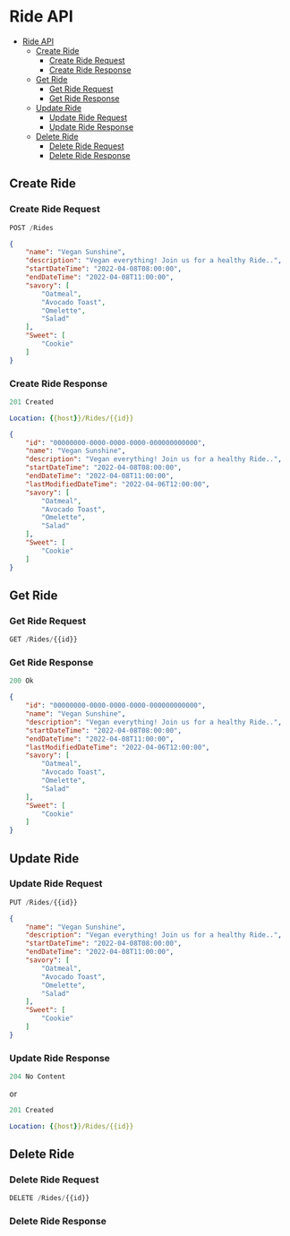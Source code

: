 # Ride API

- [Ride API](#ride-api)
  - [Create Ride](#create-ride)
    - [Create Ride Request](#create-ride-request)
    - [Create Ride Response](#create-ride-response)
  - [Get Ride](#get-ride)
    - [Get Ride Request](#get-ride-request)
    - [Get Ride Response](#get-ride-response)
  - [Update Ride](#update-ride)
    - [Update Ride Request](#update-ride-request)
    - [Update Ride Response](#update-ride-response)
  - [Delete Ride](#delete-ride)
    - [Delete Ride Request](#delete-ride-request)
    - [Delete Ride Response](#delete-ride-response)

## Create Ride

### Create Ride Request

```js
POST /Rides
```

```json
{
    "name": "Vegan Sunshine",
    "description": "Vegan everything! Join us for a healthy Ride..",
    "startDateTime": "2022-04-08T08:00:00",
    "endDateTime": "2022-04-08T11:00:00",
    "savory": [
        "Oatmeal",
        "Avocado Toast",
        "Omelette",
        "Salad"
    ],
    "Sweet": [
        "Cookie"
    ]
}
```

### Create Ride Response

```js
201 Created
```

```yml
Location: {{host}}/Rides/{{id}}
```

```json
{
    "id": "00000000-0000-0000-0000-000000000000",
    "name": "Vegan Sunshine",
    "description": "Vegan everything! Join us for a healthy Ride..",
    "startDateTime": "2022-04-08T08:00:00",
    "endDateTime": "2022-04-08T11:00:00",
    "lastModifiedDateTime": "2022-04-06T12:00:00",
    "savory": [
        "Oatmeal",
        "Avocado Toast",
        "Omelette",
        "Salad"
    ],
    "Sweet": [
        "Cookie"
    ]
}
```

## Get Ride

### Get Ride Request

```js
GET /Rides/{{id}}
```

### Get Ride Response

```js
200 Ok
```

```json
{
    "id": "00000000-0000-0000-0000-000000000000",
    "name": "Vegan Sunshine",
    "description": "Vegan everything! Join us for a healthy Ride..",
    "startDateTime": "2022-04-08T08:00:00",
    "endDateTime": "2022-04-08T11:00:00",
    "lastModifiedDateTime": "2022-04-06T12:00:00",
    "savory": [
        "Oatmeal",
        "Avocado Toast",
        "Omelette",
        "Salad"
    ],
    "Sweet": [
        "Cookie"
    ]
}
```

## Update Ride

### Update Ride Request

```js
PUT /Rides/{{id}}
```

```json
{
    "name": "Vegan Sunshine",
    "description": "Vegan everything! Join us for a healthy Ride..",
    "startDateTime": "2022-04-08T08:00:00",
    "endDateTime": "2022-04-08T11:00:00",
    "savory": [
        "Oatmeal",
        "Avocado Toast",
        "Omelette",
        "Salad"
    ],
    "Sweet": [
        "Cookie"
    ]
}
```

### Update Ride Response

```js
204 No Content
```

or

```js
201 Created
```

```yml
Location: {{host}}/Rides/{{id}}
```

## Delete Ride

### Delete Ride Request

```js
DELETE /Rides/{{id}}
```

### Delete Ride Response
